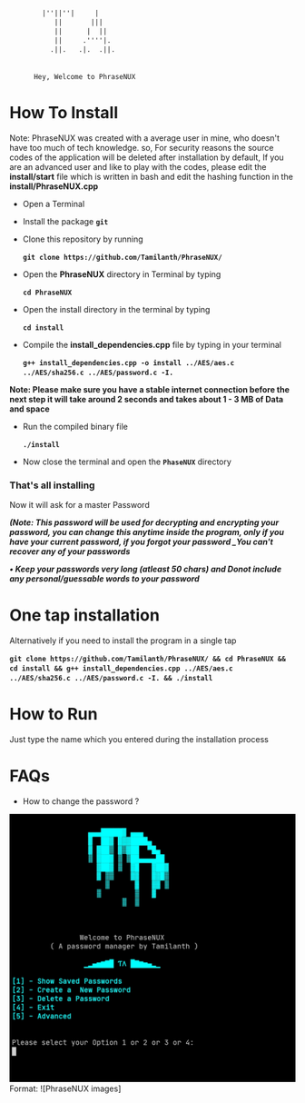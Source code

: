 

            |''||''|     |   
               ||       |||    
               ||      |  ||    
               ||     .''''|.   
              .||.   .|.  .||.  


          Hey, Welcome to PhraseNUX 


# How To Install

Note: PhraseNUX was created with a average user in mine, who doesn't have too much of tech knowledge. so, For security reasons the source codes of the application will be deleted after installation by default, If you are an advanced user and like to play with the codes, please edit the **install/start** file which is written in bash and edit the hashing function in the **install/PhraseNUX.cpp**

- Open a Terminal

- Install the package **`git`**

- Clone this repository by running
    
    **`git clone https://github.com/Tamilanth/PhraseNUX/`** 

- Open the **PhraseNUX** directory in Terminal by typing

     **`cd PhraseNUX`**

- Open the install directory in the terminal by typing

     **`cd install`**

- Compile the **install_dependencies.cpp** file by typing in your terminal

     **`g++ install_dependencies.cpp -o install ../AES/aes.c ../AES/sha256.c ../AES/password.c -I.`**


**Note: Please make sure you have a stable internet connection before the next step it will take around 2 seconds and takes about 1 - 3 MB of Data and space**

- Run the compiled binary file 

     **`./install`**

- Now close the terminal and open the **`PhaseNUX`** directory

### That's all installing

Now it will ask for a master Password 

***(Note: This password will be used for decrypting and encrypting your password, you can change this anytime inside the program, _only if you have your current password_, if you forgot your password _You can't recover any of your passwords***

***• Keep your passwords very long (atleast 50 chars)  and _Donot_ include any personal/guessable words to your password***

# One tap installation
Alternatively if you need to install the program in a single tap

**`git clone https://github.com/Tamilanth/PhraseNUX/ && cd PhraseNUX && cd install && g++ install_dependencies.cpp ../AES/aes.c ../AES/sha256.c ../AES/password.c -I. && ./install`**

# How to Run

Just type the name which you entered during the installation process

# FAQs

- How to change the password ?

![Model](/images/reference1.jpg)
Format: ![PhraseNUX images]
